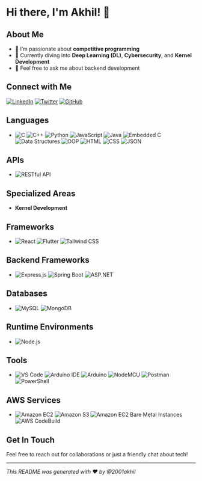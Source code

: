 # Hi there, I'm Akhil! 👋

## About Me
- 👀 I’m passionate about **competitive programming**
- 🌱 Currently diving into **Deep Learning (DL)**, **Cybersecurity**, and **Kernel Development**
- 💬 Feel free to ask me about backend development

## Connect with Me
[![LinkedIn](https://img.shields.io/badge/LinkedIn-0077B5?style=for-the-badge&logo=linkedin&logoColor=white)](https://www.linkedin.com/in/akhil-a-8277a51a4/)
[![Twitter](https://img.shields.io/badge/Twitter-1DA1F2?style=for-the-badge&logo=twitter&logoColor=white)](https://twitter.com/yourprofile)
[![GitHub](https://img.shields.io/badge/GitHub-100000?style=for-the-badge&logo=github&logoColor=white)](https://github.com/2001akhil)

## Languages
- ![C](https://img.shields.io/badge/C-00599C?style=for-the-badge&logo=c&logoColor=white) ![C++](https://img.shields.io/badge/C%2B%2B-00599C?style=for-the-badge&logo=c%2B%2B&logoColor=white) ![Python](https://img.shields.io/badge/Python-3776AB?style=for-the-badge&logo=python&logoColor=white) ![JavaScript](https://img.shields.io/badge/JavaScript-F7DF1E?style=for-the-badge&logo=javascript&logoColor=black) ![Java](https://img.shields.io/badge/Java-007396?style=for-the-badge&logo=java&logoColor=white) ![Embedded C](https://img.shields.io/badge/Embedded_C-008080?style=for-the-badge&logo=c&logoColor=white) ![Data Structures](https://img.shields.io/badge/Data_Structures-2bbc8a?style=for-the-badge) ![OOP](https://img.shields.io/badge/OOP-2bbc8a?style=for-the-badge) ![HTML](https://img.shields.io/badge/HTML5-E34F26?style=for-the-badge&logo=html5&logoColor=white) ![CSS](https://img.shields.io/badge/CSS3-1572B6?style=for-the-badge&logo=css3&logoColor=white) ![JSON](https://img.shields.io/badge/JSON-000000?style=for-the-badge&logo=json&logoColor=white)

## APIs
- ![RESTful API](https://img.shields.io/badge/RESTful%20API-000000?style=for-the-badge&logo=swagger&logoColor=white)

## Specialized Areas
- **Kernel Development**

## Frameworks
- ![React](https://img.shields.io/badge/React-20232A?style=for-the-badge&logo=react&logoColor=61DAFB) ![Flutter](https://img.shields.io/badge/Flutter-02569B?style=for-the-badge&logo=flutter&logoColor=white) ![Tailwind CSS](https://img.shields.io/badge/Tailwind_CSS-38B2AC?style=for-the-badge&logo=tailwind-css&logoColor=white)

## Backend Frameworks
- ![Express.js](https://img.shields.io/badge/Express.js-000000?style=for-the-badge&logo=express&logoColor=white) ![Spring Boot](https://img.shields.io/badge/Spring_Boot-6DB33F?style=for-the-badge&logo=spring&logoColor=white) ![ASP.NET](https://img.shields.io/badge/ASP.NET-512BD4?style=for-the-badge&logo=dotnet&logoColor=white)

## Databases
- ![MySQL](https://img.shields.io/badge/MySQL-4479A1?style=for-the-badge&logo=mysql&logoColor=white) ![MongoDB](https://img.shields.io/badge/MongoDB-47A248?style=for-the-badge&logo=mongodb&logoColor=white)

## Runtime Environments
- ![Node.js](https://img.shields.io/badge/Node.js-339933?style=for-the-badge&logo=nodedotjs&logoColor=white)

## Tools
- ![VS Code](https://img.shields.io/badge/Visual_Studio_Code-007ACC?style=for-the-badge&logo=visual-studio-code&logoColor=white) ![Arduino IDE](https://img.shields.io/badge/Arduino_IDE-00979D?style=for-the-badge&logo=arduino&logoColor=white) ![Arduino](https://img.shields.io/badge/Arduino-00979D?style=for-the-badge&logo=arduino&logoColor=white) ![NodeMCU](https://img.shields.io/badge/NodeMCU-00AAE7?style=for-the-badge&logo=nodemcu&logoColor=white) ![Postman](https://img.shields.io/badge/Postman-FF6C37?style=for-the-badge&logo=postman&logoColor=white) ![PowerShell](https://img.shields.io/badge/PowerShell-5391FE?style=for-the-badge&logo=powershell&logoColor=white)

## AWS Services
- ![Amazon EC2](https://img.shields.io/badge/Amazon%20EC2-FF9900?style=for-the-badge&logo=amazon-aws&logoColor=white) ![Amazon S3](https://img.shields.io/badge/Amazon%20S3-569A31?style=for-the-badge&logo=amazon-s3&logoColor=white) ![Amazon EC2 Bare Metal Instances](https://img.shields.io/badge/Amazon%20EC2%20Bare%20Metal%20Instances-FF9900?style=for-the-badge&logo=amazon-aws&logoColor=white) ![AWS CodeBuild](https://img.shields.io/badge/AWS%20CodeBuild-FF9900?style=for-the-badge&logo=amazon-aws&logoColor=white)

## Get In Touch
Feel free to reach out for collaborations or just a friendly chat about tech!

---

_This README was generated with ❤️ by @2001akhil_
